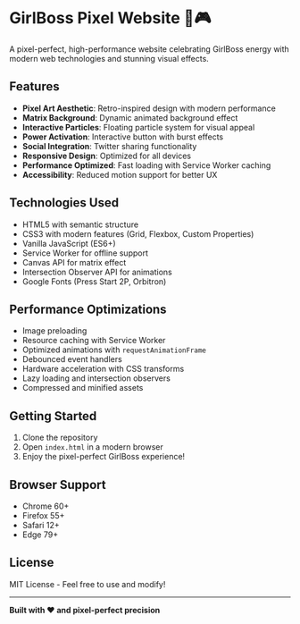 # GirlBoss Pixel Website 💪🎮

A pixel-perfect, high-performance website celebrating GirlBoss energy with modern web technologies and stunning visual effects.

## Features

- **Pixel Art Aesthetic**: Retro-inspired design with modern performance
- **Matrix Background**: Dynamic animated background effect
- **Interactive Particles**: Floating particle system for visual appeal
- **Power Activation**: Interactive button with burst effects
- **Social Integration**: Twitter sharing functionality
- **Responsive Design**: Optimized for all devices
- **Performance Optimized**: Fast loading with Service Worker caching
- **Accessibility**: Reduced motion support for better UX

## Technologies Used

- HTML5 with semantic structure
- CSS3 with modern features (Grid, Flexbox, Custom Properties)
- Vanilla JavaScript (ES6+)
- Service Worker for offline support
- Canvas API for matrix effect
- Intersection Observer API for animations
- Google Fonts (Press Start 2P, Orbitron)

## Performance Optimizations

- Image preloading
- Resource caching with Service Worker
- Optimized animations with `requestAnimationFrame`
- Debounced event handlers
- Hardware acceleration with CSS transforms
- Lazy loading and intersection observers
- Compressed and minified assets

## Getting Started

1. Clone the repository
2. Open `index.html` in a modern browser
3. Enjoy the pixel-perfect GirlBoss experience!

## Browser Support

- Chrome 60+
- Firefox 55+
- Safari 12+
- Edge 79+

## License

MIT License - Feel free to use and modify!

---

**Built with ❤️ and pixel-perfect precision**